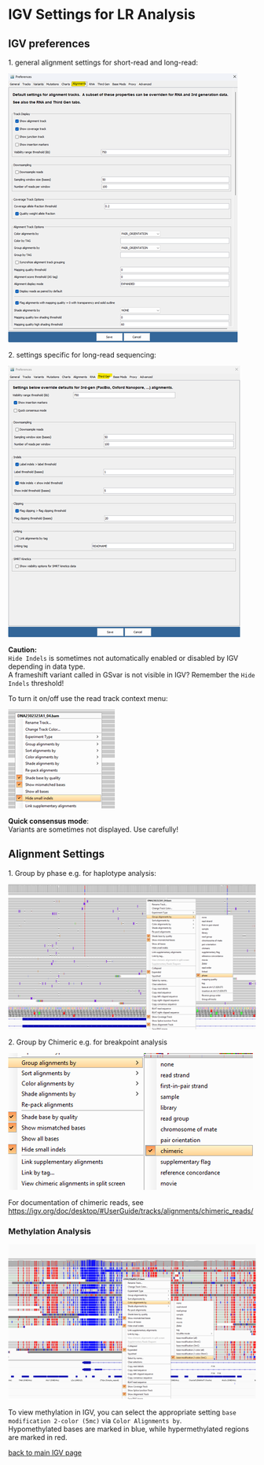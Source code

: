 # IGV Settings for LR Analysis

## IGV preferences

1\. general alignment settings for short-read and long-read:

![alt text](igv_settings_lr_wgs.png)


2\. settings specific for long-read sequencing:

![alt text](igv_settings_lr_lrgs.png)
 

**Caution:**  
`Hide Indels` is sometimes not automatically enabled or disabled by IGV depending in data type.  
A frameshift variant called in GSvar is not visible in IGV? Remember the `Hide Indels` threshold!

To turn it on/off use the read track context menu:

![alt text](igv_settings_lr_hide_indels.png)

 
**Quick consensus mode**:  
Variants are sometimes not displayed. Use carefully! 

## Alignment Settings

1\. Group by phase e.g. for haplotype analysis:

![alt text](igv_settings_lr_phase.png)

2\. Group by Chimeric e.g. for breakpoint analysis

 
![alt text](igv_settings_lr_chimeric.png)

For documentation of chimeric reads, see <https://igv.org/doc/desktop/#UserGuide/tracks/alignments/chimeric_reads/>

 
### Methylation Analysis

![alt text](igv_settings_lr_methylation.png)
 
To view methylation in IGV, you can select the appropriate setting `base modification 2-color (5mc)` via `Color Alignments by`.  
Hypomethylated bases are marked in blue, while hypermethylated regions are marked in red.

[back to main IGV page](igv_integration.md)
